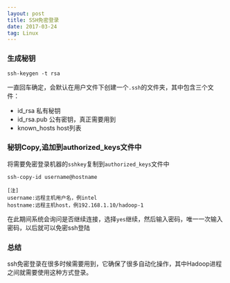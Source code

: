```yaml
---
layout: post
title: SSH免密登录
date: 2017-03-24
tag: Linux
---
```


### 生成秘钥
```shell
ssh-keygen -t rsa
```
一直回车确定，会默认在用户文件下创建一个`.ssh`的文件夹，其中包含三个文件：
 
 - id_rsa   私有秘钥
 - id_rsa.pub   公有密钥，真正需要用到
 - known_hosts  host列表

 ### 秘钥Copy,追加到authorized_keys文件中
 将需要免密登录机器的`sshkey`复制到`authorized_keys`文件中
 ```shell
ssh-copy-id username@hostname

[注]
username:远程主机用户名，例intel
hostname:远程主机host，例192.168.1.10/hadoop-1
 ```
 在此期间系统会询问是否继续连接，选择`yes`继续，然后输入密码，唯一一次输入密码，以后就可以免密ssh登陆

 ### 总结
 
ssh免密登录在很多时候需要用到，它确保了很多自动化操作，其中Hadoop进程之间就需要使用这种方式登录。
